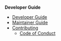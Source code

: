 <navigation>

<span class="lead">**Developer Guide**</span>

* [Developer Guide]({{baseUrl}}/devGuide/devGuide.html)
* [Maintainer Guide]({{baseUrl}}/devGuide/maintainerGuide.html)
* [Contributing]({{baseUrl}}/devGuide/contributing.html)
  * [Code of Conduct]({{baseUrl}}/devGuide/contributing/code-of-conduct.html)
</navigation>
